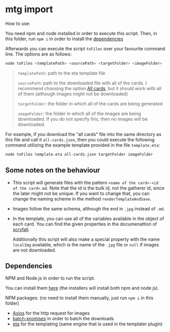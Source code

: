 # mtg import

How to use:

You need npm and node installed in order to execute this script.
Then, in this folder, run `npm i` in order to install the [dependencies](#dependencies)

Afterwards you can execute the script `toFiles` over your favourite command line.
The options are as follows:

```sh
node toFiles <templatePath> <sourcePath> <targetFolder> <imageFolder>
```

> `templatePath`: path to the eta template file
>
> `sourcePath`: path to the downloaded file with all of the cards.
>   I recommend choosing the option [All cards](https://scryfall.com/docs/api/bulk-data),
>   but it should work with all of them (although images might not be downloaded)
>
> `targetFolder`: the folder in which all of the cards are being generated
>
> `imageFolder`: the folder in which all of the images are being downloaded.
>   If you do not specify this, then no images will be downloaded.

For example, if you download the "all cards" file into the same directory as this file
and call it `all-cards.json`, then you could execute the following command utilizing the
example template provided in the file `template.eta`:

```sh
node toFiles template.eta all-cards.json targetFolder imageFolder
```

## Some notes on the behaviour

- This script will generate files with the pattern `<name of the card>-<id of the card>.md`.
Note that the id is the bulk id, not the gatherer id, since the later might not be unique.
If you want to change that, you can change the naming scheme in the method
`renderTemplateAndSave`.

- Images follow the same schema, although the end in `.jpg` instead of `.md`.

- In the template, you can use all of the variables available in the object of each card.
  You can find the given properties in the documenattion of [scryfall](https://scryfall.com/docs/api/cards).

  Additionally this script will also make a special property with the name `localImg` available,
  which is the name of the `.jpg` file or `null` if images are not downloaded.

## Dependencies

NPM and Node.js in order to run the script.

You can install them [here](https://nodejs.org/en/download/)
(the installers will install both npm and node js).

NPM packages: (no need to install them manually, just run `npm i` in this folder)

- [Axios](https://www.npmjs.com/package/axios) for the http request for images
- [batch-promises](https://www.npmjs.com/package/batch-promises) in order to batch the downloads
- [eta](https://eta.js.org/) for the templating (same engine that is used in the templater plugin)
